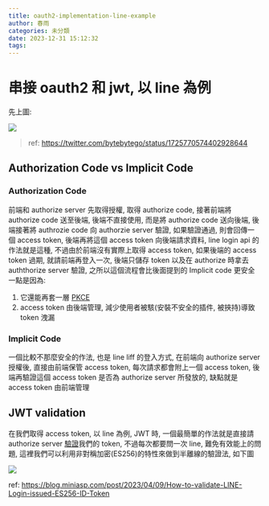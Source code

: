 ```yaml
---
title: oauth2-implementation-line-example
author: 春雨
categories: 未分類
date: 2023-12-31 15:12:32
tags:
---
```


# 串接 oauth2 和 jwt, 以 line 為例

先上圖:

![](https://pbs.twimg.com/media/F_MrKxwasAAc7Vw?format=jpg&name=large)


> ref: https://twitter.com/bytebytego/status/1725770574402928644

## Authorization Code vs Implicit Code
### Authorization Code
前端和 authorize server 先取得授權, 取得 authorize code, 接著前端將 authorize code 送至後端, 後端不直接使用, 而是將 authorize code 送向後端, 後端接著將 authrozie code 向 authorzie server 驗證, 如果驗證通過, 則會回傳一個 access token, 後端再將這個 access token 向後端請求資料, line login api 的作法就是這種, 不過由於前端沒有實際上取得 access token, 如果後端的 access token 過期, 就請前端再登入一次, 後端只儲存 token 以及在 authorize 時拿去 auththorize server 驗證,
之所以這個流程會比後面提到的 Implicit code 更安全一點是因為:

1. 它還能再套一層 [PKCE](https://oauth.net/2/pkce/)
2. access token 由後端管理, 減少使用者被駭(安裝不安全的插件, 被挾持)導致 token 洩漏

### Implicit Code

一個比較不那麼安全的作法, 也是 line liff 的登入方式, 在前端向 authorize server 授權後, 直接由前端保管 access token, 每次請求都會附上一個 access token, 後端再驗證這個 access token 是否為 authorize server 所發放的, 缺點就是 access token 由前端管理

## JWT validation

在我們取得 access token, 以 line 為例, JWT 時, 一個最簡單的作法就是直接請 authorize server [驗證](https://developers.line.biz/en/reference/line-login/#verify-access-token)我們的 token, 不過每次都要問一次 line, 難免有效能上的問題, 這裡我們可以利用非對稱加密(ES256)的特性來做到半離線的驗證法, 如下圖

![](https://i.imgur.com/UnAI8cS.png)

ref: https://blog.miniasp.com/post/2023/04/09/How-to-validate-LINE-Login-issued-ES256-ID-Token
